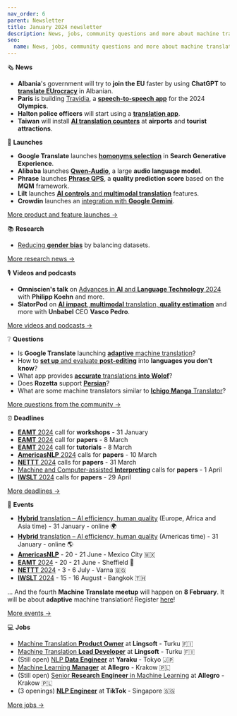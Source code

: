 ```yaml
---
nav_order: 6
parent: Newsletter
title: January 2024 newsletter
description: News, jobs, community questions and more about machine translation from January 2024
seo:
  name: News, jobs, community questions and more about machine translation from January 2024
---
```


 🗞️ **News**

- **Albania**'s government will try to **join the EU** faster by using **ChatGPT** to [**translate EUrocracy**](https://www.reddit.com/r/machinetranslation/comments/18i94i6/albanias_government_will_try_to_join_the_eu/) in Albanian.
- **Paris** is building [Travidia](), a [**speech-to-speech app**](https://www.reddit.com/r/machinetranslation/comments/1938znn/slator_article_paris_transportation_authority/) for the 2024 **Olympics**.
- **Halton police officers** will start using a [**translation app**](https://www.reddit.com/r/machinetranslation/comments/191lmex/halton_police_officers_to_start_using_translation/).
- **Taiwan** will install [**AI translation counters**](https://www.reddit.com/r/machinetranslation/comments/1939v4r/taiwan_to_install_smart_ai_translation_counters/) at **airports** and **tourist attractions**.

🚀 **Launches**

- **Google Translate** launches [**homonyms selection**](https://www.reddit.com/r/machinetranslation/comments/18mu6y9/google_blog_how_we_taught_google_translate_to/) in **Search Generative Experience**.
- **Alibaba** launches [**Qwen-Audio**](https://www.reddit.com/r/machinetranslation/comments/18to8k4/slator_article_alibaba_launches_qwenaudio_a_large/), a large **audio language model**.
- **Phrase** launches [**Phrase QPS**](https://www.reddit.com/r/machinetranslation/comments/194vhqj/phrase_launches_phrase_qps_a_quality_prediction/), a **quality prediction score** based on the **MQM** framework.
- **Lilt** launches [**AI controls** and **multimodal translation**](https://www.reddit.com/r/machinetranslation/comments/194vsup/lilt_launches_enterprise_ai_controls_and_inapp/) features.
- **Crowdin** launches an [integration with **Google Gemini**](https://www.reddit.com/r/machinetranslation/comments/194wo6r/google_gemini_is_now_integrated_as_an_engine_in/).

[More product and feature launches →](https://www.reddit.com/r/machinetranslation/search?q=flair%3Aproduct&restrict_sr=on)

📚 **Research**

- [Reducing **gender bias**](https://slator.com/overcoming-male-as-norm-behavior-in-machine-translation/) by balancing datasets.

[More research news →](https://www.reddit.com/r/machinetranslation/?f=flair_name%3A%22research%22)

🎙️ **Videos and podcasts**

- **Omniscien's talk** on [Advances in **AI** and **Language Technology** 2024](https://www.reddit.com/r/machinetranslation/comments/18msa4x/advances_in_ai_and_language_technology_2024_with/) with **Philipp Koehn** and more.
- **SlatorPod** on [**AI impact**, **multimodal** translation, **quality estimation**](https://www.reddit.com/r/machinetranslation/comments/194wgc7/slatorpod_unbabel_ceo_vasco_pedro_on_ai_impact/) and more with **Unbabel** CEO **Vasco Pedro**.

[More videos and podcasts →](https://www.reddit.com/r/machinetranslation/search/?q=podcast&restrict_sr=1)

❔ **Questions**

- Is **Google Translate** launching [**adaptive** machine translation](https://www.reddit.com/r/machinetranslation/comments/18noexj/is_google_launching_adaptive_mt/)?
- How to [**set up** and evaluate **post-editing**](https://www.reddit.com/r/machinetranslation/comments/18ju9uo/how_to_set_up_and_evaluate_postediting_into/) into **languages you don't know**?
- What app provides [**accurate** translations **into Wolof**](https://www.reddit.com/r/machinetranslation/comments/18kof1e/question_wolof/)?
- Does **Rozetta** support [**Persian**](https://www.reddit.com/r/machinetranslation/comments/18kxqin/question_rozetta_t400_does_rosettes_support/)?
- What are some machine translators similar to [**Ichigo Manga** Translator](https://www.reddit.com/r/machinetranslation/comments/18k227x/machine_translators_similar_to_ichigo_manga/)?

[More questions from the community →](https://www.reddit.com/r/machinetranslation/search?q=flair%3Aquestion&restrict_sr=on)

⏰️ **Deadlines**

- [**EAMT** 2024](https://machinetranslate.org/eamt2024) call for **workshops** - 31 January
- [**EAMT** 2024](https://machinetranslate.org/eamt2024) call for **papers** - 8 March
- [**EAMT** 2024](https://machinetranslate.org/eamt2024) call for **tutorials** - 8 March
- [**AmericasNLP** 2024](https://machinetranslate.org/americasnlp2024) calls for **papers** - 10 March
- [**NETTT** 2024](https://machinetranslate.org/nettt2024) calls for **papers** - 31 March
- [Machine and Computer-assisted **Interpreting**](https://lans-tts.uantwerpen.be/index.php/LANS-TTS/announcement/view/24) calls for **papers** - 1 April
- [**IWSLT** 2024](https://machinetranslate.org/iwslt2024) calls for **papers** - 29 April

[More deadlines →](https://machinetranslate.org/calls-for-papers)

📆 **Events**

- [**Hybrid** translation – AI efficiency, human quality](https://lu.ma/hybrid-translation-us) (Europe, Africa and Asia time) - 31 January - online 🌍
- [**Hybrid** translation – AI efficiency, human quality](https://lu.ma/hybrid-translation-eu) (Americas time) - 31 January - online 🌎
- [**AmericasNLP**](https://machinetranslate.org/americasnlp2024) - 20 - 21 June - Mexico City 🇲🇽
- [**EAMT** 2024](https://machinetranslate.org/eamt2024) - 20 - 21 June - Sheffield 🏴󠁧󠁢󠁥󠁮󠁧󠁿
- [**NETTT** 2024](https://machinetranslate.org/nettt2024) - 3 - 6 July - Varna 🇧🇬
- [**IWSLT** 2024](https://machinetranslate.org/iwslt2024) - 15 - 16 August - Bangkok 🇹🇭

... And the fourth **Machine Translate meetup** will happen on **8 February**. It will be about **adaptive** machine translation! Register [here](https://machinetranslate.org/meetup)!

[More events →](https://machinetranslate.org/events)

💻 **Jobs**

- [Machine Translation **Product Owner**](https://www.reddit.com/r/machinetranslation/comments/18x5xj0/product_owner_machine_translation_at_lingsoft/) at **Lingsoft** - Turku 🇫🇮
- [Machine Translation **Lead Developer**](https://www.reddit.com/r/machinetranslation/comments/18ofuqe/lead_developer_machine_translation_at_lingsoft/) at **Lingsoft** - Turku 🇫🇮
- (Still open) [NLP **Data Engineer**](https://www.reddit.com/r/machinetranslation/comments/18mt1ns/nlp_data_engineer_yaraku_inc_japan/) at **Yaraku** - Tokyo 🇯🇵
- [Machine Learning **Manager**](https://www.reddit.com/r/machinetranslation/comments/18mt0fj/manager_machine_learning_machine_translation_at/) at **Allegro** - Krakow 🇵🇱
- (Still open) [Senior **Research Engineer** in Machine Learning](https://www.reddit.com/r/machinetranslation/comments/18mslua/still_open_senior_research_engineer_machine/) at **Allegro** - Krakow 🇵🇱
- (3 openings) [**NLP Engineer**](https://www.reddit.com/r/machinetranslation/comments/18mtd08/nlp_engineer_3_openings_at_tiktok_singapore/) at **TikTok** - Singapore 🇸🇬

[More jobs →](https://www.reddit.com/r/machinetranslation/search?q=flair_name%3A%22jobs%22&restrict_sr=1) 
